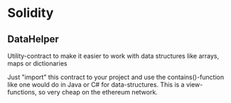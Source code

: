 # Solidity

DataHelper 
----------
Utility-contract to make it easier to work with data structures like arrays, maps or dictionaries

Just "import" this contract to your project and use the contains()-function like 
one would do in Java or C# for data-structures. This is a view-functions, so very
cheap on the ethereum network.
